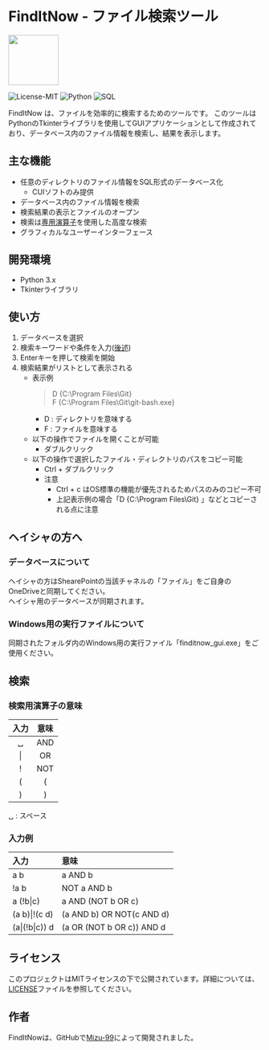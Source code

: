 #  FindItNow - ファイル検索ツール 

<img src=icon.ico width=100>

![License-MIT](https://img.shields.io/badge/license-MIT-blue.svg?style=flat)
![Python](https://custom-icon-badges.herokuapp.com/badge/Python-3572A5.svg?logo=Python&logoColor=white)
![SQL](https://custom-icon-badges.herokuapp.com/badge/SQL-e38c00.svg?logo=SQL&logoColor=white)

FindItNow は、ファイルを効率的に検索するためのツールです。
このツールはPythonのTkinterライブラリを使用してGUIアプリケーションとして作成されており、データベース内のファイル情報を検索し、結果を表示します。

## 主な機能
- 任意のディレクトリのファイル情報をSQL形式のデータベース化
    - CUIソフトのみ提供
- データベース内のファイル情報を検索
- 検索結果の表示とファイルのオープン
- 検索は[専用演算子](#検索)を使用した高度な検索
- グラフィカルなユーザーインターフェース

## 開発環境
- Python 3.x
- Tkinterライブラリ

## 使い方
1. データベースを選択
2. 検索キーワードや条件を入力([後述](#検索))
3. Enterキーを押して検索を開始
4. 検索結果がリストとして表示される
    - 表示例
        > D {C:\Program Files\Git}  
        > F {C:\Program Files\Git\git-bash.exe}
        - D : ディレクトリを意味する
        - F : ファイルを意味する
    - 以下の操作でファイルを開くことが可能
        - ダブルクリック
    - 以下の操作で選択したファイル・ディレクトリのパスをコピー可能
        - Ctrl + ダブルクリック
        - 注意
            - Ctrl + c はOS標準の機能が優先されるためパスのみのコピー不可
            - 上記表示例の場合「D {C:\Program Files\Git} 」などとコピーされる点に注意

## ヘイシャの方へ
### データベースについて
ヘイシャの方はShearePointの当該チャネルの「ファイル」をご自身のOneDriveと同期してください。  
ヘイシャ用のデータベースが同期されます。

### Windows用の実行ファイルについて
同期されたフォルダ内のWindows用の実行ファイル「finditnow_gui.exe」をご使用ください。

## 検索
### 検索用演算子の意味

| 入力 | 意味 |
| :--: | :--: |
| ␣    | AND  |
| \|   | OR   |
| !    | NOT  |
| (    | (    |
| )    | )    |

␣ : スペース

### 入力例

| 入力           | 意味                      |
| :-             | :-                        |
| a b            | a AND b                   |
| !a b           | NOT a AND b               |
| a (!b\|c)      | a AND (NOT b OR c)        |
| (a b)\|!(c d)  | (a AND b) OR NOT(c AND d) |
| (a\|(!b\|c)) d | (a OR (NOT b OR c)) AND d |

## ライセンス
このプロジェクトはMITライセンスの下で公開されています。詳細については、[LICENSE][LICENSE]ファイルを参照してください。

[LICENSE]: https://github.com/mizu-99/FindItNow/blob/master/LICENSE


## 作者
FindItNowは、GitHubで[Mizu-99][Mizu-99]によって開発されました。

[Mizu-99]: https://github.com/mizu-99
